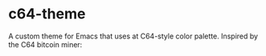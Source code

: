 # c64-theme

A custom theme for Emacs that uses at C64-style color palette. Inspired by the C64 bitcoin miner:


